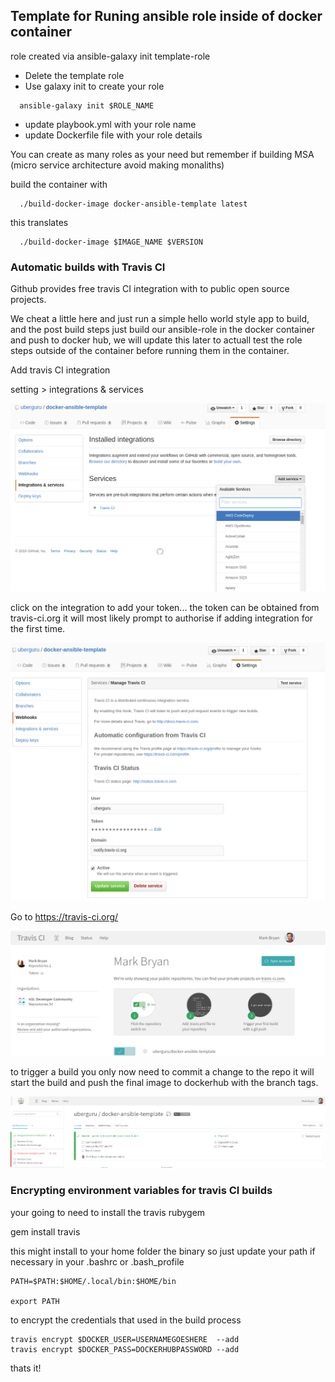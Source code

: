 ## Template for Runing ansible role inside of docker container 

role created via ansible-galaxy init template-role

- Delete the template role 
- Use galaxy init to create your role

```
  ansible-galaxy init $ROLE_NAME
```

- update playbook.yml with your role name
- update Dockerfile file with your role details 

You can create as many roles as your need but remember if building MSA (micro service architecture avoid making monaliths)

build the container with 
```
  ./build-docker-image docker-ansible-template latest
```

this translates
``` 
  ./build-docker-image $IMAGE_NAME $VERSION
```

### Automatic builds with Travis CI 

Github provides free travis CI integration with to public open source projects.

We cheat a little here and just run a simple hello world style app to build, and the post build steps just build our ansible-role in the docker container and push to docker hub, we will update this later to actuall test the role steps outside of the container before running them in the container. 

Add travis CI integration 

setting > integrations & services 

![Alt text](images/settings1.png?raw=true "add travis")

click on the integration to add your token... the token can be obtained from travis-ci.org it will most likely prompt to authorise if adding integration for the first time. 

![Alt text](images/settings2.png?raw=true "update token")

Go to https://travis-ci.org/

![Alt text](images/traviscitoken.png?raw=true "get token")

to trigger a build you only now need to commit a change to the repo it will start the build and push the final image to dockerhub with the branch tags. 

![Alt text](images/buildstatus.png?raw=true "build status")


### Encrypting environment variables for travis CI builds 

your going to need to install the travis rubygem

gem install travis

this might install to your home folder the binary so just update your path if necessary in your .bashrc or .bash_profile

```
PATH=$PATH:$HOME/.local/bin:$HOME/bin

export PATH

```

to encrypt the credentials that used in the build process 

```
travis encrypt $DOCKER_USER=USERNAMEGOESHERE  --add
travis encrypt $DOCKER_PASS=DOCKERHUBPASSWORD --add

```

thats it! 




